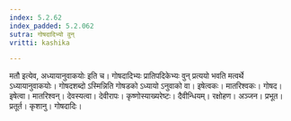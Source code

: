 ```yaml
---
index: 5.2.62
index_padded: 5.2.062
sutra: गोषदादिभ्यो वुन्
vritti: kashika

---
```

मतौ इत्येव, अध्यायानुवाकयोः इति च। गोषदादिभ्यः प्रातिपदिकेभ्यः वुन् प्रत्ययो भवति मत्वर्थे ऽध्यायानुवाकयोः। गोषदशब्दो ऽस्मिन्निति गोषडको ऽध्यायो ऽनुवाको वा। इषेत्वकः। मातरिश्वकः। गोषद। इषेत्वा। मातरिश्वन्। देवस्यत्वा। देवीरापः। कृष्णोस्याख्यरेष्टः। दैवीन्धियम्। रक्षोहण। अञ्जन। प्रभूत। प्रतूर्त। कृशानु। गोषदादिः।